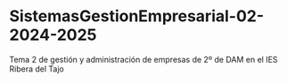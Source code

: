 # SistemasGestionEmpresarial-02-2024-2025
Tema 2 de gestión y administración de empresas de 2º de DAM en el IES Ribera del Tajo
